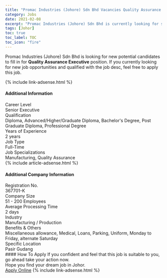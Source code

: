 ```yaml
---
title: "Promac Industries (Johore) Sdn Bhd Vacancies Quality Assurance Executive" 
category: Jobs 
date: 2021-02-08 
excerpt: "Promac Industries (Johore) Sdn Bhd is currently looking for suitable person to fill in the Quality Assurance Executive which based in Johor" 
tags: [Johor] 
toc: true 
toc_label: TOC 
toc_icon: "fire" 
--- 
```


<p>Promac Industries (Johore) Sdn Bhd is looking for new potential candidates to fill in for <b>Quality Assurance Executive</b> position. If you currently looking for new job opportunities and qualified with the job desc, feel free to apply this job.
</p>{% include link-adsense.html %} 
<div><div><h4>Additional Information</h4></div><div><div><div><div><div><div><div><span>Career Level</span></div><div><span>Senior Executive</span></div></div></div></div><div><div><div><div><span>Qualification</span></div><div><span>Diploma, Advanced/Higher/Graduate Diploma, Bachelor's Degree, Post Graduate Diploma, Professional Degree</span></div></div></div></div><div><div><div><div><span>Years of Experience</span></div><div><span>2 years</span></div></div></div></div><div><div><div><div><span>Job Type</span></div><div><span>Full-Time</span></div></div></div></div><div><div><div><div><span>Job Specializations</span></div><div><span>Manufacturing, Quality Assurance</span></div></div></div></div></div></div></div></div> 
{% include article-adsense.html %} 
<div><div><h4>Additional Company Information</h4></div><div><div><div><div><div><div><div><span>Registration No.</span></div><div><span>367701-K</span></div></div></div></div><div><div><div><div><span>Company Size</span></div><div><span>51 - 200 Employees</span></div></div></div></div><div><div><div><div><span>Average Processing Time</span></div><div><span>2 days</span></div></div></div></div><div><div><div><div><span>Industry</span></div><div><span>Manufacturing / Production</span></div></div></div></div><div><div><div><div><span>Benefits &amp; Others</span></div><div><span>Miscellaneous allowance, Medical, Loans, Parking, Uniform, Monday to Friday, alternate Saturday</span></div></div></div></div><div><div><div><div><span>Specific Location</span></div><div><span>Pasir Gudang</span></div></div></div></div></div></div></div></div> 
#### How To Apply 
If you confident and feel that this job is suitable to you, go ahead take your action now. <br/> 
Hope you find your dream job in Johor. <br/> 
<a href="https://www.jobstreet.com.my/en/job/quality-assurance-executive-4478978?jobId=jobstreet-my-job-4478978&" class="btn btn--info" target="_blank" rel="nofollow noopenner">Apply Online</a> 
{% include link-adsense.html %} 